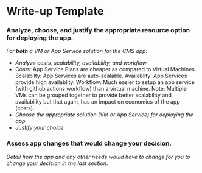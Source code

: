 # Write-up Template

### Analyze, choose, and justify the appropriate resource option for deploying the app.

*For **both** a VM or App Service solution for the CMS app:*
- *Analyze costs, scalability, availability, and workflow*
- Costs: App Service Plans are cheaper as compared to Virtual Machines.
Scalabilty: App Services are auto-scalable.
Availablity: App Services provide high availablity.
Workflow: Much easier to setup an app service (with github actions workflow) than a virtual machine.
Note: Multiple VMs can be grouped together to provide better scalability and availability but that again, has an impact on economics of the app (costs).
- *Choose the appropriate solution (VM or App Service) for deploying the app*
- *Justify your choice*

### Assess app changes that would change your decision.

*Detail how the app and any other needs would have to change for you to change your decision in the last section.* 
